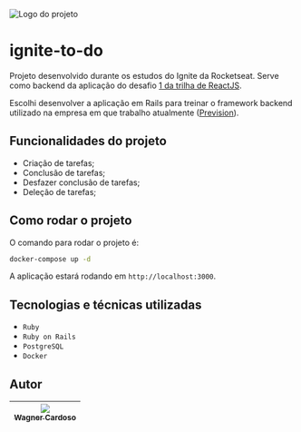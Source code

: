 ![Logo do projeto](src/assets/logo.svg)
# ignite-to-do
Projeto desenvolvido durante os estudos do Ignite da Rocketseat. Serve como backend da aplicação do desafio [1 da trilha de ReactJS](https://github.com/wcardosos/ignite-to-do).

Escolhi desenvolver a aplicação em Rails para treinar o framework backend utilizado na empresa em que trabalho atualmente ([Prevision](https://prevision.com.br)).

## Funcionalidades do projeto
- Criação de tarefas;
- Conclusão de tarefas;
- Desfazer conclusão de tarefas;
- Deleção de tarefas;

## Como rodar o projeto
O comando para rodar o projeto é:
```bash
docker-compose up -d
```

A aplicação estará rodando em `http://localhost:3000`.

## Tecnologias e técnicas utilizadas
- `Ruby`
- `Ruby on Rails`
- `PostgreSQL`
- `Docker`

## Autor
| [<img src="https://github.com/wcardosos.png?size=128"><br><sub>Wagner Cardoso</sub>](https://github.com/wcardosos)
| :---: |